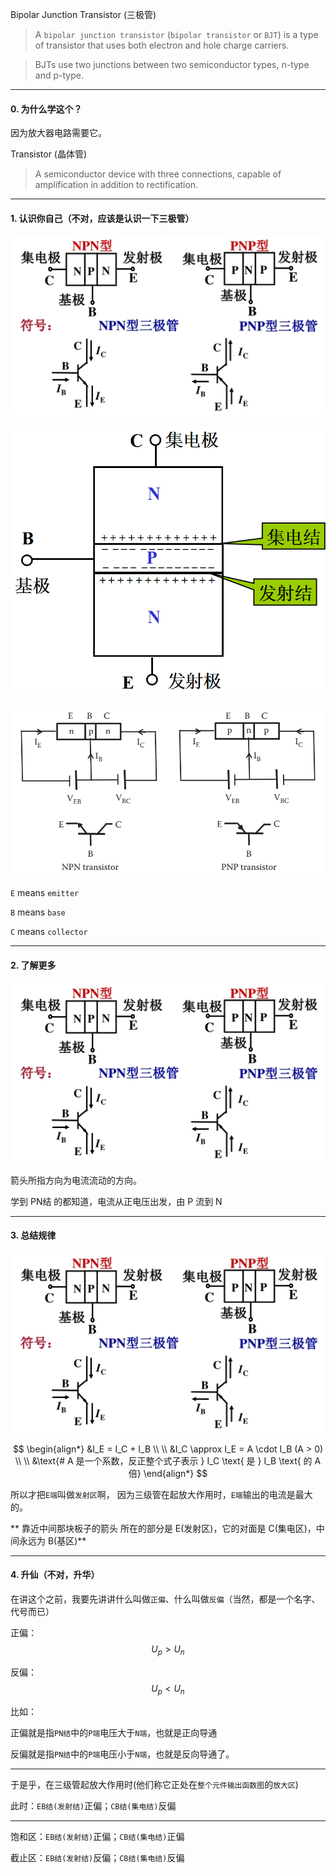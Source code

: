 Bipolar Junction Transistor (三极管)

> A `bipolar junction transistor` (`bipolar transistor` or `BJT`) is a type of transistor that uses both electron and hole charge carriers.

> BJTs use two junctions between two semiconductor types, n-type and p-type.

___

#### 0. 为什么学这个？

因为放大器电路需要它。

Transistor (晶体管)

> A semiconductor device with three connections, capable of amplification in addition to rectification.

___

#### 1. 认识你自己（不对，应该是认识一下三极管）

![](/assets/SanJiGuan1.png)

![](/assets/SanJiGuan2.png)

![](/assets/Bipolar_junction_transistor.png)

`E` means `emitter`

`B` means `base`

`C` means `collector`

___

#### 2. 了解更多

![](/assets/SanJiGuan1.png)

箭头所指方向为电流流动的方向。

学到 PN结 的都知道，电流从正电压出发，由 P 流到 N

____

#### 3. 总结规律

![](/assets/SanJiGuan1.png)

$$
\begin{align*}
&I_E = I_C + I_B
\\ \\
&I_C  \approx I_E = A \cdot I_B (A > 0)
\\ \\
&\text{# A 是一个系数，反正整个式子表示 } I_C \text{ 是 } I_B \text{ 的 A 倍}
\end{align*}
$$

所以才把`E端`叫做`发射区`啊， 因为三级管在起放大作用时，`E端`输出的电流是最大的。

** 靠近中间那块板子的箭头 所在的部分是 E(发射区)，它的对面是 C(集电区)，中间永远为 B(基区)**

___

#### 4. 升仙（不对，升华）

在讲这个之前，我要先讲讲什么叫做`正偏`、什么叫做`反偏`（当然，都是一个名字、代号而已）

正偏：$$U_p > U_n$$

反偏：$$U_p < U_n$$

比如：

正偏就是指`PN结`中的`P端`电压大于`N端`，也就是正向导通

反偏就是指`PN结`中的`P端`电压小于`N端`，也就是反向导通了。

___


于是乎，在三级管起放大作用时(他们称它正处在`整个元件输出函数图`的`放大区`)

此时：`EB结(发射结)`正偏；`CB结(集电结)`反偏

___

饱和区：`EB结(发射结)`正偏；`CB结(集电结)`正偏

截止区：`EB结(发射结)`反偏；`CB结(集电结)`反偏
